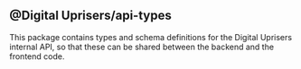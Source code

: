 ## @Digital Uprisers/api-types

This package contains types and schema definitions for the Digital Uprisers internal API, so that these can be shared between the backend and the frontend code.
